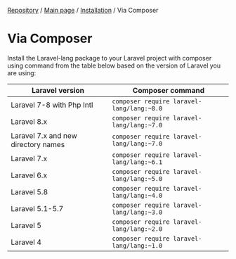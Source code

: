 [Repository](https://github.com/Laravel-Lang/lang) / [Main page](../index.md) / [Installation](../index.md#installation) / Via Composer

# Via Composer

Install the Laravel-lang package to your Laravel project with composer using command from the table below based on the version of Laravel you are using:

| Laravel version                     | Composer command                                  |
|-------------------------------------|---------------------------------------------------|
| Laravel 7-8 with Php Intl           | `composer require laravel-lang/lang:~8.0` |
| Laravel 8.x                         | `composer require laravel-lang/lang:~7.0` |
| Laravel 7.x and new directory names | `composer require laravel-lang/lang:~7.0` |
| Laravel 7.x                         | `composer require laravel-lang/lang:~6.1` |
| Laravel 6.x                         | `composer require laravel-lang/lang:~5.0` |
| Laravel 5.8                         | `composer require laravel-lang/lang:~4.0` |
| Laravel 5.1-5.7                     | `composer require laravel-lang/lang:~3.0` |
| Laravel 5                           | `composer require laravel-lang/lang:~2.0` |
| Laravel 4                           | `composer require laravel-lang/lang:~1.0` |
